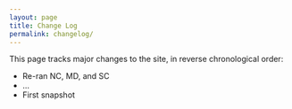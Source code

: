 ```yaml
---
layout: page
title: Change Log
permalink: changelog/
---
```


This page tracks major changes to the site, in reverse chronological order:

- Re-ran NC, MD, and SC
- ...
- First snapshot